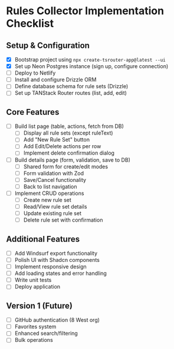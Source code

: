 # Rules Collector Implementation Checklist

## Setup & Configuration

- [x] Bootstrap project using `npx create-tsrouter-app@latest --ui`
- [x] Set up Neon Postgres instance (sign up, configure connection)
- [ ] Deploy to Netlify
- [ ] Install and configure Drizzle ORM
- [ ] Define database schema for rule sets (Drizzle)
- [ ] Set up TANStack Router routes (list, add, edit)

## Core Features

- [ ] Build list page (table, actions, fetch from DB)
  - [ ] Display all rule sets (except ruleText)
  - [ ] Add "New Rule Set" button
  - [ ] Add Edit/Delete actions per row
  - [ ] Implement delete confirmation dialog

- [ ] Build details page (form, validation, save to DB)
  - [ ] Shared form for create/edit modes
  - [ ] Form validation with Zod
  - [ ] Save/Cancel functionality
  - [ ] Back to list navigation

- [ ] Implement CRUD operations
  - [ ] Create new rule set
  - [ ] Read/View rule set details
  - [ ] Update existing rule set
  - [ ] Delete rule set with confirmation

## Additional Features

- [ ] Add Windsurf export functionality
- [ ] Polish UI with Shadcn components
- [ ] Implement responsive design
- [ ] Add loading states and error handling
- [ ] Write unit tests
- [ ] Deploy application

## Version 1 (Future)

- [ ] GitHub authentication (8 West org)
- [ ] Favorites system
- [ ] Enhanced search/filtering
- [ ] Bulk operations
